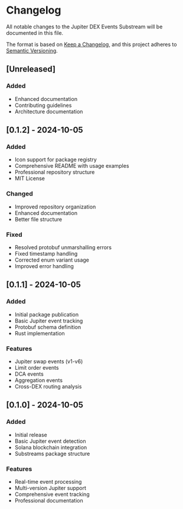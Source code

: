 # Changelog

All notable changes to the Jupiter DEX Events Substream will be documented in this file.

The format is based on [Keep a Changelog](https://keepachangelog.com/en/1.0.0/),
and this project adheres to [Semantic Versioning](https://semver.org/spec/v2.0.0.html).

## [Unreleased]

### Added
- Enhanced documentation
- Contributing guidelines
- Architecture documentation

## [0.1.2] - 2024-10-05

### Added
- Icon support for package registry
- Comprehensive README with usage examples
- Professional repository structure
- MIT License

### Changed
- Improved repository organization
- Enhanced documentation
- Better file structure

### Fixed
- Resolved protobuf unmarshalling errors
- Fixed timestamp handling
- Corrected enum variant usage
- Improved error handling

## [0.1.1] - 2024-10-05

### Added
- Initial package publication
- Basic Jupiter event tracking
- Protobuf schema definition
- Rust implementation

### Features
- Jupiter swap events (v1-v6)
- Limit order events
- DCA events
- Aggregation events
- Cross-DEX routing analysis

## [0.1.0] - 2024-10-05

### Added
- Initial release
- Basic Jupiter event detection
- Solana blockchain integration
- Substreams package structure

### Features
- Real-time event processing
- Multi-version Jupiter support
- Comprehensive event tracking
- Professional documentation
